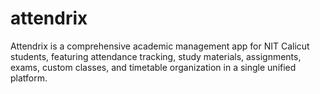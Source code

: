 # attendrix
Attendrix is a comprehensive academic management app for NIT Calicut students, featuring attendance tracking, study materials, assignments, exams, custom classes, and timetable organization in a single unified platform.
